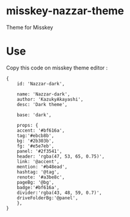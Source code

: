 # misskey-nazzar-theme
Theme for Misskey

# Use

Copy this code on misskey theme editor :

```
{
	id: 'Nazzar-dark',

	name: 'Nazzar-dark',
	author: 'KazukyAkayashi',
	desc: 'Dark theme',

	base: 'dark',

	props: {
	accent: '#bf616a',
	tag:'#ebcb8b',
	bg: '#2b303b',
	fg: '#e5e7eb',
	panel: '#2f3541',
	header: 'rgba(47, 53, 65, 0.75)',
	link: '@accent',
	mention: '#b48ead',
	hashtag: '@tag',
	renote: '#a3be8c',
	pageBg: '@bg',
	badge:'#bf616a',
	divider:'rgba(43, 48, 59, 0.7)',
	driveFolderBg:'@panel',
	},
}
```
